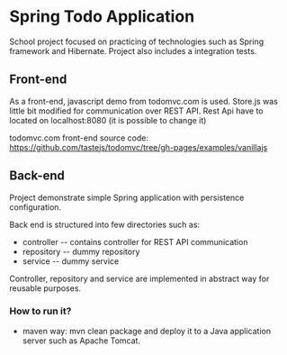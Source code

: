 # Spring Todo Application

School project focused on practicing of technologies such as Spring framework and Hibernate. 
Project also includes a integration tests.

## Front-end
As a front-end, javascript demo from todomvc.com is used. 
Store.js was little bit modified for communication over REST API.
Rest Api have to located on localhost:8080 (it is possible to change it)

todomvc.com front-end source code:
 https://github.com/tastejs/todomvc/tree/gh-pages/examples/vanillajs

## Back-end
Project demonstrate simple Spring application with persistence configuration.

Back end is structured into few directories such as:
- controller -- contains controller for REST API communication
- repository -- dummy repository
- service -- dummy service

Controller, repository and service are implemented in abstract way for reusable purposes.

### How to run it?
- maven way: mvn clean package and deploy it to a Java application server such as Apache Tomcat.
